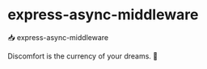 # express-async-middleware

📥 express-async-middleware


<!-- INSPIRATIONAL_QUOTE_START -->
Discomfort is the currency of your dreams.
🐯
<!-- INSPIRATIONAL_QUOTE_END -->
